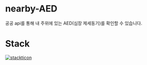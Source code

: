 # nearby-AED

공공 api를 통해 내 주위에 있는 AED(심장 제세동기)를 확인할 수 있습니다.

# Stack

[![stackticon](https://firebasestorage.googleapis.com/v0/b/stackticon-81399.appspot.com/o/images%2F1687866863230?alt=media&token=c2308b7a-f1df-49ca-8dfa-6873eab109f7)](https://github.com/msdio/stackticon)

